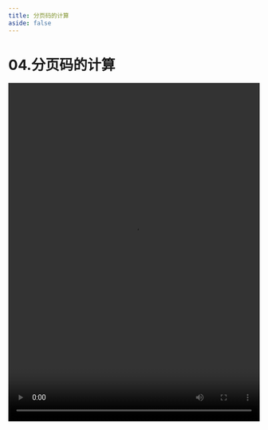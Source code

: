 ```yaml
---
title: 分页码的计算
aside: false
---
```


# 04.分页码的计算

<video autoplay src="http://qn.chinavanes.com/nodejs/module-21/04.分页码的计算.mp4" controls controlsList="nodownload" width="100%" height="680"/>

